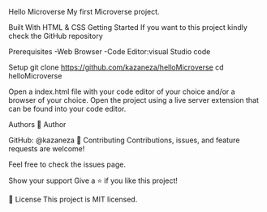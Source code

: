 Hello Microverse
My first Microverse project.

Built With
HTML & CSS
Getting Started
If you want to this project kindly check the GitHub repository

Prerequisites
-Web Browser -Code Editor:visual Studio code

Setup
git clone https://github.com/kazaneza/helloMicroverse cd helloMicroverse

Open a index.html file with your code editor of your choice and/or a browser of your choice.
Open the project using a live server extension that can be found into your code editor.

Authors
👤 Author

GitHub: @kazaneza
🤝 Contributing
Contributions, issues, and feature requests are welcome!

Feel free to check the issues page.

Show your support
Give a ⭐️ if you like this project!

📝 License
This project is MIT licensed.